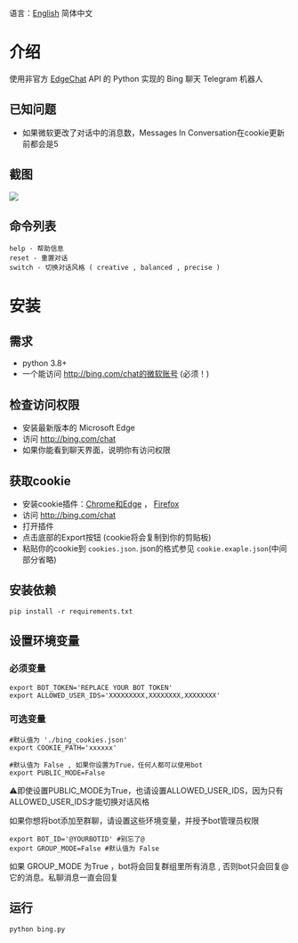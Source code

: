 语言：[English](README.MD) 简体中文
# 介绍

使用非官方 [EdgeChat](https://github.com/acheong08/EdgeGPT) API 的 Python 实现的 Bing 聊天 Telegram 机器人

## 已知问题

- 如果微软更改了对话中的消息数，Messages In Conversation在cookie更新前都会是5

## 截图

![](assets/screenshot.zh-cn.png)

## 命令列表

```
help - 帮助信息
reset - 重置对话
switch - 切换对话风格 ( creative , balanced , precise )
```

# 安装

## 需求

- python 3.8+
- 一个能访问 http://bing.com/chat的微软账号 (必须！)

## 检查访问权限

- 安装最新版本的 Microsoft Edge
- 访问 http://bing.com/chat
- 如果你能看到聊天界面，说明你有访问权限

 ## 获取cookie

- 安装cookie插件：[Chrome和Edge](https://chrome.google.com/webstore/detail/cookie-editor/hlkenndednhfkekhgcdicdfddnkalmdm) ， [Firefox](https://addons.mozilla.org/en-US/firefox/addon/cookie-editor/)
- 访问 http://bing.com/chat
- 打开插件
- 点击底部的Export按钮 (cookie将会复制到你的剪贴板)
- 粘贴你的cookie到 `cookies.json`. json的格式参见 `cookie.exaple.json`(中间部分省略)

## 安装依赖

```shell
pip install -r requirements.txt
```

## 设置环境变量

### 必须变量

```shell
export BOT_TOKEN='REPLACE YOUR BOT TOKEN'
export ALLOWED_USER_IDS='XXXXXXXXX,XXXXXXXX,XXXXXXXX'
```

### 可选变量

```shell
#默认值为 './bing_cookies.json'
export COOKIE_PATH='xxxxxx' 

#默认值为 False , 如果你设置为True，任何人都可以使用bot
export PUBLIC_MODE=False
```

:warning:即使设置PUBLIC_MODE为True，也请设置ALLOWED_USER_IDS，因为只有ALLOWED_USER_IDS才能切换对话风格

如果你想将bot添加至群聊，请设置这些环境变量，并授予bot管理员权限

```shell
export BOT_ID='@YOURBOTID' #别忘了@
export GROUP_MODE=False #默认值为 False
```
如果  GROUP_MODE 为True ，bot将会回复群组里所有消息 , 否则bot只会回复@它的消息。私聊消息一直会回复

## 运行

```shell
python bing.py 
```






